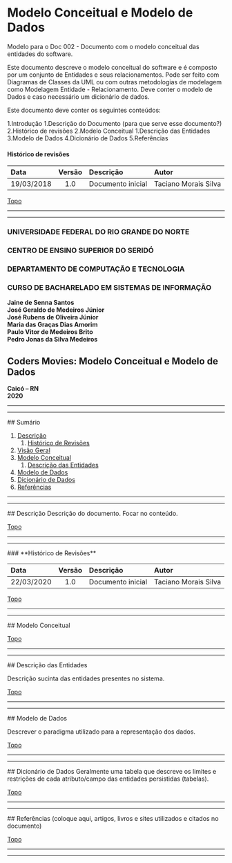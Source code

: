 # Modelo Conceitual e Modelo de Dados

Modelo para o Doc 002 - Documento com o modelo conceitual das entidades do software.

Este documento descreve o modelo conceitual do software e é composto por um conjunto de Entidades e seus relacionamentos. Pode ser feito com Diagramas de Classes da UML ou com outras metodologias de modelagem como Modelagem Entidade - Relacionamento. Deve conter o modelo de Dados e caso necessário um dicionário de dados.

Este documento deve conter os seguintes conteúdos:

1.Introdução
    1.Descrição do Documento (para que serve esse documento?)
    2.Histórico de revisões
2.Modelo Conceitual
    1.Descrição das Entidades
3.Modelo de Dados
4.Dicionário de Dados
5.Referências


<div id='revisoes'/> 

#### Histórico de revisões

| Data | Versão | Descrição | Autor|
| :--- | :----: | :-------- | :--- |
19/03/2018 | 1.0 | Documento inicial | Taciano Morais Silva

[Topo](#sumario)
*********
*********

### **UNIVERSIDADE FEDERAL DO RIO GRANDE DO NORTE**

### **CENTRO DE ENSINO SUPERIOR DO SERIDÓ**

### **DEPARTAMENTO DE COMPUTAÇÃO E TECNOLOGIA**

### **CURSO DE BACHARELADO EM SISTEMAS DE INFORMAÇÃO**

**Jaine de Senna Santos**  
**José Geraldo de Medeiros Júnior**  
**José Rubens de Oliveira Júnior**  
**Maria das Graças Dias Amorim**  
**Paulo Vitor de Medeiros Brito**  
**Pedro Jonas da Silva Medeiros**  

## **Coders Movies: Modelo Conceitual e Modelo de Dados**

**Caicó – RN**  
**2020**  

*********
*********

<div id='sumario'/>
## Sumário

1. [Descrição](#descricao)
     1. [Histórico de Revisões](#revisoes)
2. [Visão Geral](#visao)
3. [Modelo Conceitual](#conceitual)
    1. [Descrição das Entidades](#entidades)
4. [Modelo de Dados](#dados)
5. [Dicionário de Dados](#dicionario)
6. [Referências](#referencias)

*********
*********
<div id='descricao'/> 
## Descrição
Descrição do documento. Focar no conteúdo.

[Topo](#sumario)
*********
*********

<div id='revisoes'/> 
### **Histórico de Revisões**

| Data | Versão | Descrição | Autor|
| :--- | :----: | :-------- | :--- |
22/03/2020 | 1.0 | Documento inicial | Taciano Morais Silva
[Topo](#sumario)

*********
*********

<div id='conceitual'/> 
## Modelo Conceitual

[Topo](#sumario)

*********
*********

<div id='entidades'/> 
## Descrição das Entidades

Descrição sucinta das entidades presentes no sistema.

[Topo](#sumario)

*********
*********

<div id='dados'/> 
## Modelo de Dados

Descrever o paradigma utilizado para a representação dos dados.

[Topo](#sumario)

*********
*********

<div id='dicionario'/> 
## Dicionário de Dados
Geralmente uma tabela que descreve os limites e restrições de cada atributo/campo das entidades persistidas (tabelas).

[Topo](#sumario)

*********
*********

<div id='referencias'/>
## Referências
(coloque aqui, artigos, livros e sites utilizados e citados no documento)

[Topo](#sumario)

*********
*********



